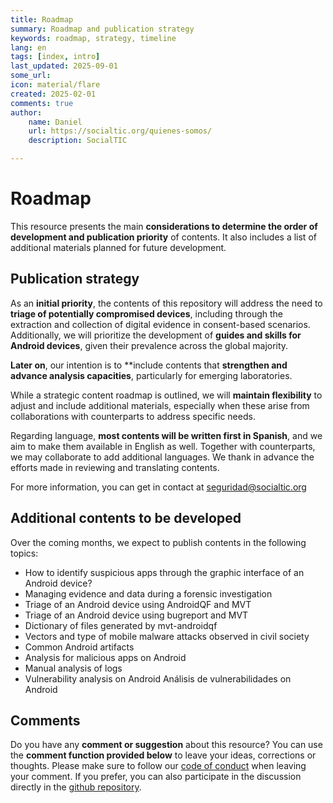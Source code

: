 ```yaml
---
title: Roadmap
summary: Roadmap and publication strategy
keywords: roadmap, strategy, timeline
lang: en
tags: [index, intro]
last_updated: 2025-09-01
some_url:
icon: material/flare
created: 2025-02-01
comments: true
author:
    name: Daniel
    url: https://socialtic.org/quienes-somos/
    description: SocialTIC

---
```



# Roadmap

This resource presents the main **considerations to determine the order of development and publication priority** of contents. It also includes a list of additional materials planned for future development.

## Publication strategy

As an **initial priority**, the contents of this repository will address the need to **triage of potentially compromised devices**, including through the extraction and collection of digital evidence in consent-based scenarios. Additionally, we will prioritize the development of **guides and skills for Android devices**, given their prevalence across the global majority.

**Later on**,  our intention is to **include contents that **strengthen and advance analysis capacities**, particularly for emerging laboratories.

While a strategic content roadmap is outlined, we will **maintain flexibility** to adjust and include additional materials, especially when these arise from collaborations with counterparts to address specific needs.

Regarding language, **most contents will be written first in Spanish**, and we aim to make them available in English as well. Together with counterparts, we may collaborate to add additional languages. We thank in advance the efforts made in reviewing and translating contents.

For more information, you can get in contact at seguridad@socialtic.org


## Additional contents to be developed

Over the coming months, we expect to publish contents in the following topics:

* How to identify suspicious apps through the graphic interface of an Android device? 
* Managing evidence and data during a forensic investigation 
* Triage of an Android device using AndroidQF and MVT 
* Triage of an Android device using bugreport and MVT
* Dictionary of files generated by mvt-androidqf 
* Vectors and type of mobile malware attacks observed in civil society 
* Common Android artifacts 
* Analysis for malicious apps on Android 
* Manual analysis of logs   
* Vulnerability analysis on Android Análisis de vulnerabilidades on Android



## Comments

Do you have any **comment or suggestion** about this resource? You can use the **comment function provided below** to leave your ideas, corrections or thoughts. Please make sure to follow our [code of conduct](../../community/code-of-conduct/) when leaving your comment. If you prefer, you can also participate in the discussion directly in the [github repository](https://github.com/Socialtic/forensics/discussions). 
